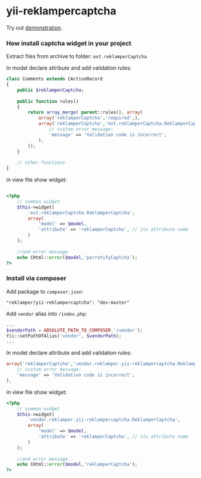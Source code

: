 yii-reklampercaptcha
====================

Try out [demonstration](http://reklamper.com/demo).

### How install captcha widget in your project ###
Extract files from archive to folder: `ext.reklamperCaptcha`


In model declare attribute and add validation rules:
```php
class Comments extends CActiveRecord
{
    public $reklamperCaptcha;
    
    public function rules()
    {
        return array_merge( parent::rules(), array(
            array('reklamperCaptcha','required',),
            array('reklamperCaptcha','ext.reklamperCaptcha.ReklamperCaptchaValidator',
                // custom error message:
                'message' => 'Validation code is incorrect',
            ),
        ));
    }
    
    // other functions
}
```

in view file show widget:
```php

<?php 
    // summon widget
    $this->widget(
        'ext.reklamperCaptcha.ReklamperCaptcha', 
        array( 
            'model' => $model, 
            'attribute' => 'reklamperCaptcha', // its attribute name
        )
    );
    
    //and error message
    echo CHtml::error($model,'parrotifyCaptcha');
?>

```

### Install via composer ###

Add package to `composer.json`:
```
"reklamper/yii-reklampercaptcha": "dev-master"
```

Add `vendor` alias into `/index.php`:
```php
...
$vendorPath = ABSOLUTE_PATH_TO_COMPOSER.'/vendor');
Yii::setPathOfAlias('vendor', $vendorPath);
...
```

In model declare attribute and add validation rules:
```php
array('reklamperCaptcha','vendor.reklamper.yii-reklampercaptcha.ReklamperCaptchaValidator',
    // custom error message:
    'message' => 'Validation code is incorrect',
),
```

in view file show widget:
```php
<?php 
    // summon widget
    $this->widget(
        'vendor.reklamper.yii-reklampercaptcha.ReklamperCaptcha', 
        array( 
            'model' => $model, 
            'attribute' => 'reklamperCaptcha', // its attribute name
        )
    );
    
    //and error message
    echo CHtml::error($model,'reklamperCaptcha');
?>
```
